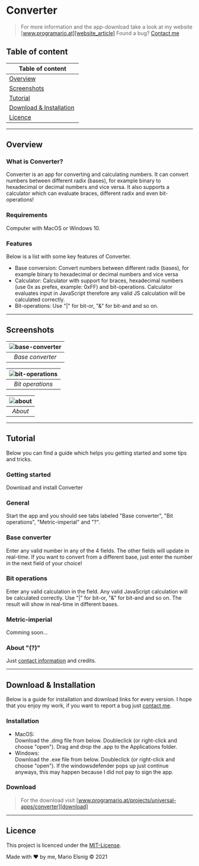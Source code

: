 # Converter

> For more information and the app-download take a look at my website [www.programario.at][website_article]
Found a bug? [Contact me][contact] 

## Table of content
| Table of content  |
| -- |
| [Overview](#overview) |
| [Screenshots](#screenshots) |
| [Tutorial](#tutorial) |
| [Download & Installation](#download--installation) |
| [Licence](#licence) |

<hr>

## Overview
### What is Converter?
Converter is an app for converting and calculating numbers. It can convert numbers between different radix (bases), for example binary to hexadecimal or decimal numbers and vice versa. It also supports a calculator which can evaluate braces, different radix and even bit-operations!

### Requirements
Computer with MacOS or Windows 10.

### Features
Below is a list with some key features of Converter.
* Base conversion: Convert numbers between different radix (bases), for example binary to hexadecimal or decimal numbers and vice versa
* Calculator: Calculator with support for braces, hexadecimal numbers (use 0x as prefex, example: 0xFF) and bit-operations. Calculator evaluates input in JavaScript therefore any valid JS calculation will be calculated correctly.
* Bit-operations: Use "|" for bit-or, "&" for bit-and and so on.

<hr>

## Screenshots
| ![base-converter][base-converter] |
|:--:|
| *Base converter* |

| ![bit-operations][bit-operations] |
|:--:|
| *Bit operations* |

| ![about][about] |
|:--:|
| *About* |

<hr>

## Tutorial
Below you can find a guide which helps you getting started and some tips and tricks.
### Getting started
Download and install Converter
### General
Start the app and you should see tabs labeled "Base converter", "Bit operations", "Metric-imperial" and "?".
### Base converter
Enter any valid number in any of the 4 fields. The other fields will update in real-time. If you want to convert from a different base, just enter the number in the next field of your choice!
### Bit operations
Enter any valid calculation in the field. Any valid JavaScript calculation will be calculated correctly. Use "|" for bit-or, "&" for bit-and and so on. The result will show in real-time in different bases.
### Metric-imperial
Comming soon...
### About "(?)"
Just [contact information][contact] and credits.

<hr>

## Download & Installation
Below is a guide for installation and download links for every version. I hope that you enjoy my work, if you want to report a bug just [contact me][contact].
### Installation
* MacOS:<br>Download the .dmg file from below. Doubleclick (or right-click and choose "open"). Drag and drop the .app to the Applications folder.
* Windows:<br>Download the .exe file from below. Doubleclick (or right-click and choose "open"). If the windowsdefender pops up just continue anyways, this may happen because I did not pay to sign the app.

### Download
> For the download visit  [www.programario.at/projects/universal-apps/converter][download]

<hr>

## Licence
This project is licenced under the [MIT-License](https://choosealicense.com/licenses/mit/).

Made with ❤️ by me, Mario Elsnig © 2021


<!--- LINKS -->
[contact]: https://programario.at/#contact_me-intro
[website_article]: https://programario.at/projects/universal-apps/converter
[screenshots]: https://www.programario.at/projects/universal-apps/converter#screenshots
[download]: https://programario.at/projects/universal-apps/converter#download__installation-download

<!--- IMAGES -->
[base-converter]: https://programario.at/lang/en/projects/universal-apps/Images/converter/base-converter.png "Base Converter"
[bit-operations]: https://programario.at/lang/en/projects/universal-apps/Images/converter/bit-operations.png "Bit Operations"
[about]: https://programario.at/lang/en/projects/universal-apps/Images/converter/about.png "About"
